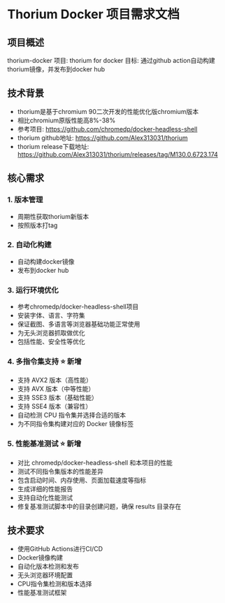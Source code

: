 # Thorium Docker 项目需求文档

## 项目概述
thorium-docker 项目: thorium for docker
目标: 通过github action自动构建thorium镜像，并发布到docker hub

## 技术背景
- thorium是基于chromium 90二次开发的性能优化版chromium版本
- 相比chromium原版性能高8%-38%
- 参考项目: https://github.com/chromedp/docker-headless-shell
- thorium github地址: https://github.com/Alex313031/thorium
- thorium release下载地址: https://github.com/Alex313031/thorium/releases/tag/M130.0.6723.174

## 核心需求

### 1. 版本管理
- 周期性获取thorium新版本
- 按照版本打tag

### 2. 自动化构建
- 自动构建docker镜像
- 发布到docker hub

### 3. 运行环境优化
- 参考chromedp/docker-headless-shell项目
- 安装字体、语言、字符集
- 保证截图、多语言等浏览器基础功能正常使用
- 为无头浏览器抓取做优化
- 包括性能、安全性等优化

### 4. 多指令集支持 ⭐ 新增
- 支持 AVX2 版本（高性能）
- 支持 AVX 版本（中等性能）
- 支持 SSE3 版本（基础性能）
- 支持 SSE4 版本（兼容性）
- 自动检测 CPU 指令集并选择合适的版本
- 为不同指令集构建对应的 Docker 镜像标签

### 5. 性能基准测试 ⭐ 新增
- 对比 chromedp/docker-headless-shell 和本项目的性能
- 测试不同指令集版本的性能差异
- 包含启动时间、内存使用、页面加载速度等指标
- 生成详细的性能报告
- 支持自动化性能测试
- 修复基准测试脚本中的目录创建问题，确保 results 目录存在

## 技术要求
- 使用GitHub Actions进行CI/CD
- Docker镜像构建
- 自动化版本检测和发布
- 无头浏览器环境配置
- CPU指令集检测和版本选择
- 性能基准测试框架 
